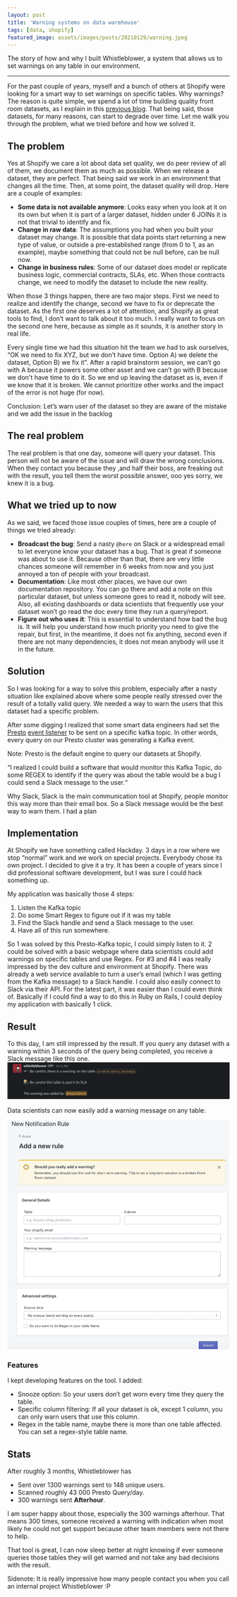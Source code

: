 ```yaml
---
layout: post
title: 'Warning systems on data warehouse'
tags: [data, shopify]
featured_image: assets/images/posts/20210129/warning.jpeg
---
```



The story of how and why I built Whistleblower, a system that allows us to set warnings on any table in our environment.

<!--more-->

----

For the past couple of years, myself and a bunch of others at Shopify were looking for a smart way to set warnings on specific tables. Why warnings? The reason is quite simple, we spend a lot of time building quality front room datasets, as I explain in this [previous blog](how-to-thrive-in-the-face-of-disruption-tips-from-shopify-data-team). That being said, those datasets, for many reasons, can start to degrade over time. Let me walk you through the problem, what we tried before and how we solved it. 

## The problem

Yes at Shopify we care a lot about data set quality, we do peer review of all of them, we document them as much as possible. When we release a dataset, they are perfect. That being said we work in an environment that changes all the time. Then, at some point, the dataset quality will drop. Here are a couple of examples:

- **Some data is not available anymore**: Looks easy when you look at it on its own but when it is part of a larger dataset, hidden under 6 JOINs it is not that trivial to identify and fix. 
- **Change in raw data**: The assumptions you had when you built your dataset may change. It is possible that data points start returning a new type of value, or outside a pre-established range (from 0 to 1, as an example), maybe something that could not be null before, can be null now. 
- **Change in business rules**: Some of our dataset does model or replicate business logic, commercial contracts, SLAs, etc. When those contracts change, we need to modify the dataset to include the new reality. 

When those 3 things happen, there are two major steps. First we need to realize and identify the change, second we have to fix or deprecate the dataset. As the first one deserves a lot of attention, and Shopify as great tools to find, I don’t want to talk about it too much. I really want to focus on the second one here, because as simple as it sounds, it is another story in real life. 

Every single time we had this situation hit the team we had to ask ourselves, “OK we need to fix XYZ, but we don’t have time. Option A) we delete the dataset, Option B) we fix it”. After a rapid brainstorm session, we can’t go with A because it powers some other asset and we can’t go with B because we don't have time to do it. So we end up leaving the dataset as is, even if we know that it is broken. We cannot prioritize other works and the impact of the error is not huge (for now). 

Conclusion: Let’s warn user of the dataset so they are aware of the mistake and we add the issue in the backlog

## The real problem
The real problem is that one day, someone will query your dataset. This person will not be aware of the issue and will draw the wrong conclusions. When they contact you because they ,and half their boss, are freaking out with the result, you tell them the worst possible answer, ooo yes sorry, we knew it is a bug. 

## What we tried up to now
As we said, we faced those issue couples of times, here are a couple of things we tried already:

- **Broadcast the bug**: Send a nasty `@here` on Slack or a widespread email to let everyone know your dataset has a bug. That is great if someone was about to use it. Because other than that, there are very little chances someone will remember in 6 weeks from now and you just annoyed a ton of people with your broadcast.
- **Documentation**: Like most other places, we have our own documentation repository. You can go there and add a note on this particular dataset, but unless someone goes to read it, nobody will see. Also, all existing dashboards or data scientists that frequently use your dataset won’t go read the doc every time they run a query/report.
- **Figure out who uses it**: This is essential to understand how bad the bug is. It will help you understand how much priority you need to give the repair, but first, in the meantime, it does not fix anything, second even if there are not many dependencies, it does not mean anybody will use it in the future. 

## Solution

So I was looking for a way to solve this problem, especially after a nasty situation like explained above where some people really stressed over the result of a totally valid query. We needed a way to warn the users that this dataset had a specific problem. 

After some digging I realized that some smart data engineers had set the [Presto](https://prestodb.io/) [event listener](https://prestodb.io/docs/current/develop/event-listener.html) to be sent on a specific kafka topic. In other words, every query on our Presto cluster was generating a Kafka event. 

Note: Presto is the default engine to query our datasets at Shopify. 

“I realized I could build a software that would monitor this Kafka Topic, do some REGEX to identify if the query was about the table would be a bug I could send a Slack message to the user.“

Why Slack, Slack is the main communication tool at Shopify, people monitor this way more than their email box. So a Slack message would be the best way to warn them. I had a plan


## Implementation
At Shopify we have something called Hackday. 3 days in a row where we stop “normal” work and we work on special projects. Everybody chose its own project. I decided to give it a try. It has been a couple of years since I did professional software development, but I was sure I could hack something up. 

My application was basically those 4 steps:

1. Listen the Kafka topic
1. Do some Smart Regex to figure out if it was my table
1. Find the Slack handle and send a Slack message to the user. 
1. Have all of this run somewhere. 

So 1 was solved by this Presto-Kafka topic, I could simply listen to it. 2 could be solved with a basic webpage where data scientists could add warnings on specific tables and use Regex. For #3 and #4 I was really impressed by the dev culture and environment at Shopify. There was already a web service available to turn a user’s email (which I was getting from the Kafka message) to a Slack handle. I could also easily connect to Slack via their API. For the latest part, it was easier than I could even think of. Basically if I could find a way to do this in Ruby on Rails, I could deploy my application with basically 1 click. 

## Result
To this day, I am still impressed by the result. If you query any dataset with a warning within 3 seconds of the query being completed, you receive a Slack message like this one.
![whistleblower](assets/images/posts/20210129/whistleblower.png#center)

Data scientists can now easily add a warning message on any table:

![new rule](assets/images/posts/20210129/new_rule.png#center)

### Features
I kept developing features on the tool. I added:
- Snooze option: So your users don’t get worn every time they query the table.
- Specific column filtering: If all your dataset is ok, except 1 column, you can only warn users that use this column. 
- Regex in the table name, maybe there is more than one table affected. You can set a regex-style table name. 


## Stats
After roughly 3 months, Whistleblower has 
- Sent over 1300 warnings sent to 148 unique users. 
- Scanned roughly 43 000 Presto Query/day. 
- 300 warnings sent **Afterhour**. 

I am super happy about those, especially the 300 warnings afterhour. That means 300 times, someone received a warning with indication when most likely he could not get support because other team members were not there to help. 

That tool is great, I can now sleep better at night knowing if ever someone queries those tables they will get warned and not take any bad decisions with the result. 



Sidenote: It is really impressive how many people contact you when you call an internal project Whistleblower :P 
